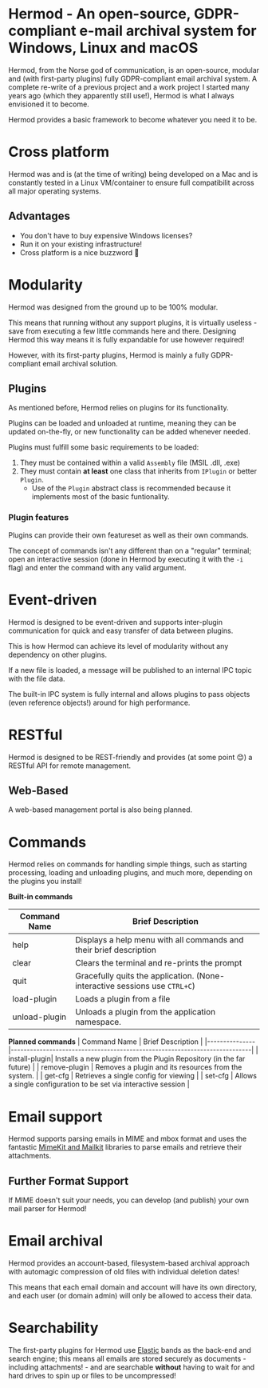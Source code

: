 # Hermod - An open-source, GDPR-compliant e-mail archival system for Windows, Linux and macOS

Hermod, from the Norse god of communication, is an open-source, modular and (with first-party plugins) fully GDPR-compliant email archival system.
A complete re-write of a previous project and a work project I started many years ago (which they apparently still use!), Hermod is what I always envisioned it to become.

Hermod provides a basic framework to become whatever you need it to be.

# Cross platform

Hermod was and is (at the time of writing) being developed on a Mac and is constantly tested in a Linux VM/container to ensure full compatibilit across all major operating systems.

## Advantages
 - You don't have to buy expensive Windows licenses?
 - Run it on your existing infrastructure!
 - Cross platform is a nice buzzword 🙂

# Modularity

Hermod was designed from the ground up to be 100% modular.

This means that running without any support plugins, it is virtually useless - save from executing a few little commands here and there.
Designing Hermod this way means it is fully expandable for use however required!

However, with its first-party plugins, Hermod is mainly a fully GDPR-compliant email archival solution.

## Plugins

As mentioned before, Hermod relies on plugins for its functionality.

Plugins can be loaded and unloaded at runtime, meaning they can be updated on-the-fly, or new functionality can be added whenever needed.

Plugins must fulfill some basic requirements to be loaded:

1. They must be contained within a valid `Assembly` file (MSIL .dll, .exe)
2. They must contain **at least** one class that inherits from `IPlugin` or better `Plugin`.
    - Use of the `Plugin` abstract class is recommended because it implements most of the basic funtionality.

### Plugin features

Plugins can provide their own featureset as well as their own commands.

The concept of commands isn't any different than on a "regular" terminal; open an interactive session (done in Hermod by executing it with the `-i` flag) and enter the command with any valid argument.

# Event-driven

Hermod is designed to be event-driven and supports inter-plugin communication for quick and easy transfer of data between plugins.

This is how Hermod can achieve its level of modularity without any dependency on other plugins.

If a new file is loaded, a message will be published to an internal IPC topic with the file data.

The built-in IPC system is fully internal and allows plugins to pass objects (even reference objects!) around for high performance.

# RESTful
Hermod is designed to be REST-friendly and provides (at some point 😊) a RESTful API for remote management.

## Web-Based
A web-based management portal is also being planned.

# Commands

Hermod relies on commands for handling simple things, such as starting processing, loading and unloading plugins, and much more, depending on the plugins you install!

**Built-in commands**

| Command Name  | Brief Description                                                         |
|---------------|---------------------------------------------------------------------------|
| help          | Displays a help menu with all commands and their brief description        |
| clear         | Clears the terminal and re-prints the prompt                              |
| quit          | Gracefully quits the application. (None-interactive sessions use `CTRL+C`)|
| load-plugin   | Loads a plugin from a file                                                |
| unload-plugin | Unloads a plugin from the application namespace.                          |

**Planned commands**
| Command Name  | Brief Description                                                         |
|---------------|---------------------------------------------------------------------------|
| install-plugin| Installs a new plugin from the Plugin Repository (in the far future)      |
| remove-plugin | Removes a plugin and its resources from the system.                       |
| get-cfg       | Retrieves a single config for viewing                                     |
| set-cfg       | Allows a single configuration to be set via interactive session           |

# Email support

Hermod supports parsing emails in MIME and mbox format and uses the fantastic [MimeKit and Mailkit](http://www.mimekit.net) libraries to parse emails and retrieve their attachments.

## Further Format Support

If MIME doesn't suit your needs, you can develop (and publish) your own mail parser for Hermod!

# Email archival

Hermod provides an account-based, filesystem-based archival approach with automagic compression of old files with individual deletion dates!

This means that each email domain and account will have its own directory, and each user (or domain admin) will only be allowed to access their data.

# Searchability

The first-party plugins for Hermod use [Elastic](https://www.elastic.co) bands as the back-end and search engine; this means all emails are stored securely as documents - including attachments! - and are searchable **without** having to wait for and hard drives to spin up or files to be uncompressed!
